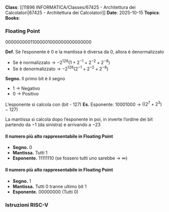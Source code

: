 **Class**: [[11896 INFORMATICA/Classes/67425 - Architettura dei Calcolatori|67425 - Architettura dei Calcolatori]]
**Date**: 2025-10-15
**Topics**:
**Books**:

### Floating Point

$00000000011000001000000000000000$

**Def.**
Se l’esponente è 0 e la mantissa è diversa da 0, allora è denormalizzato
- Se è normalizzato → $-2^{126}(1+2^{-1}+2^{-2}+2^{-8})$
- Se è denormalizzato → $-2^{126}(2^{-1}+2^{-2}+2^{-8})$

**Segno.** Il primo bit è il segno
- $1$ → Negativo
- $0$ → Positivo

L’esponente si calcola con (bit - 127)
**Es.** Esponente: 10001000 → $((2^7+2^3)-127)$

La mantissa si calcola dopo l’esponente in poi, in inverte l’ordine dei bit partendo da $-1$ (da sinistra) e arrivando a $-23$

#### Il numero più alto rappresentabile in Floating Point
- **Segno.** $0$
- **Mantissa.** Tutti $1$
- **Esponente.** $11111110$ (se fossero tutti uno sarebbe → $\infty$)

#### Il numero più alto rappresentabile in Floating Point
- **Segno.** $1$
- **Mantissa.** Tutti $0$ tranne ultimo bit $1$
- **Esponente.** $00000000$ (Tutti $0$)

### Istruzioni RISC-V
